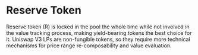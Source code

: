 # Reserve Token

Reserve token (R) is locked in the pool the whole time while not involved in the value tracking process, making yield-bearing tokens the best choice for it. Uniswap V3 LPs are non-fungible tokens, so they require more technical mechanisms for price range re-composability and value evaluation.

